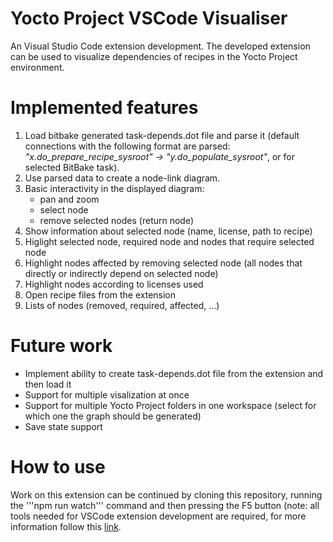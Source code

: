 # Yocto Project VSCode Visualiser

An Visual Studio Code extension development. The developed extension can be used to visualize  dependencies of recipes in the Yocto Project environment.

# Implemented features

1. Load bitbake generated task-depends.dot file and parse it (default connections with the following format are parsed: *"x.do_prepare_recipe_sysroot" -> "y.do_populate_sysroot"*, or for selected BitBake task).
2. Use parsed data to create a node-link diagram.
3. Basic interactivity in the displayed diagram:
    - pan and zoom
    - select node
    - remove selected nodes (return node)
4. Show information about selected node (name, license, path to recipe)
5. Higlight selected node, required node and nodes that require selected node
6. Highlight nodes affected by removing selected node (all nodes that directly or indirectly depend on selected node)
7. Highlight nodes according to licenses used
8. Open recipe files from the extension
9. Lists of nodes (removed, required, affected, ...)
 
# Future work

- Implement ability to create task-depends.dot file from the extension and then load it
- Support for multiple visalization at once
- Support for multiple Yocto Project folders in one workspace (select for which one the graph should be generated)
- Save state support
# How to use

Work on this extension can be continued by cloning this repository, running the '''npm run watch''' command and then pressing the F5 button (note: all tools needed for VSCode extension development are required, for more information follow this [link](https://code.visualstudio.com/api/get-started/your-first-extension).
